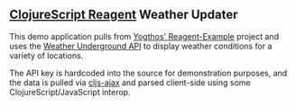 [ClojureScript Reagent](https://reagent-project.github.io/) Weather Updater
----------------------------------------

This demo application pulls from [Yogthos' Reagent-Example](https://github.com/yogthos/reagent-example) project and uses the [Weather Underground API](http://www.wunderground.com/weather/api/) to display weather conditions for a variety of locations.

The API key is hardcoded into the source for demonstration purposes, and the data is pulled via [cljs-ajax](https://github.com/JulianBirch/cljs-ajax) and parsed client-side using some ClojureScript/JavaScript interop.